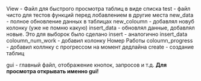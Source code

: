 View - Файл для быстрого просмотра таблиц в виде списка
test - файл чисто для тестов функций перед лобавлением в другие места
new_data - полное обновление данных в таблицах
new_coloumn - добавлял новуб колонку (уже не помню какую)
insert_data - обновлял данные, добавлял новые. Это для выборок было сделано
insert - аналогично insert_data
coloumn_num_work - добавил колонку Номер Работы
coloumn_progress - добавил коллнку с прогрессом на момент дедлайна
create - создание таблиц

gui - главный файл, отображение кнопок, запросов и т.д. 
**Для просмотра открывать именно gui!**
